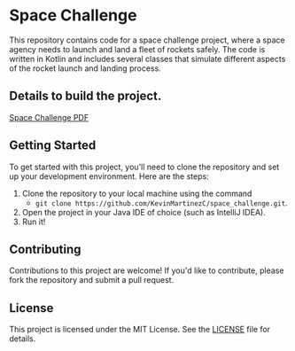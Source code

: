 # Space Challenge

This repository contains code for a space challenge project, where a space agency needs to launch and land a fleet of rockets safely. The code is written in Kotlin and includes several classes that simulate different aspects of the rocket launch and landing process.

## Details to build the project.
 [Space Challenge PDF](https://drive.google.com/file/d/1kopuNckOsBCaMKnpS6BS1UPR_eNN0-XI/view?usp=share_link)
## Getting Started

To get started with this project, you'll need to clone the repository and set up your development environment. Here are the steps:

1. Clone the repository to your local machine using the command 
   - `git clone https://github.com/KevinMartinezC/space_challenge.git`.
3. Open the project in your Java IDE of choice (such as IntelliJ IDEA).
4. Run it!


## Contributing

Contributions to this project are welcome! If you'd like to contribute, please fork the repository and submit a pull request.

## License

This project is licensed under the MIT License. See the [LICENSE](https://opensource.org/license/mit/) file for details.

